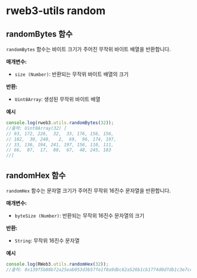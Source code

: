 # rweb3-utils random

## randomBytes 함수

`randomBytes` 함수는 바이트 크기가 주어진 무작위 바이트 배열을 반환합니다.

__매개변수:__

- `size (Number)`: 반환되는 무작위 바이트 배열의 크기

__반환:__

- `Uint8Array`: 생성된 무작위 바이트 배열

__예시__

```javascript
console.log(rweb3.utils.randomBytes(32));
//출력: Uint8Array(32) [
// 93, 172, 226,  32,  33, 176, 156, 156,
// 182,  30, 240,   2,  69,  96, 174, 197,
// 33, 136, 194, 241, 197, 156, 110, 111,
// 66,  87,  17,  88,  67,  48, 245, 183
//]
```

## randomHex 함수

`randomHex` 함수는 문자열 크기가 주어진 무작위 16진수 문자열을 반환합니다.

__매개변수:__

- `byteSize (Number)`: 반환되는 무작위 16진수 문자열의 크기

__반환:__

- `String`: 무작위 16진수 문자열

__예시__

```javascript
console.log(RWeb3.utils.randomHex(32));
//출력: 0x139f5b88b72a25eab053d3b57fe1f8a9dbc62a526b1cb1774d0d7db1c3e7ce9e
```